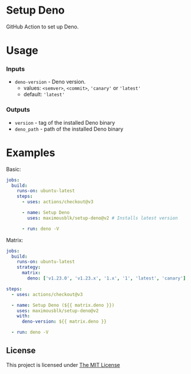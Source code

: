 # Setup Deno

GitHub Action to set up Deno.

# Usage

### Inputs

- `deno-version` - Deno version.
  - values: `<semver>`, `<commit>`, `'canary'` or `'latest'`
  - default: `'latest'`

### Outputs

- `version` - tag of the installed Deno binary
- `deno_path` - path of the installed Deno binary

# Examples

Basic:

```yml
jobs:
  build:
    runs-on: ubuntu-latest
    steps:
      - uses: actions/checkout@v3

      - name: Setup Deno
        uses: maximousblk/setup-deno@v2 # Installs latest version

      - run: deno -V
```

Matrix:

```yaml
jobs:
  build:
    runs-on: ubuntu-latest
    strategy:
      matrix:
        deno: ['v1.23.0', 'v1.23.x', '1.x', '1', 'latest', 'canary']

steps:
  - uses: actions/checkout@v3

  - name: Setup Deno (${{ matrix.deno }})
    uses: maximousblk/setup-deno@v2
    with:
      deno-version: ${{ matrix.deno }}

  - run: deno -V
```

## License

This project is licensed under [The MIT License](./LICENSE)
